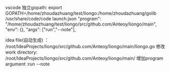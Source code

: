 vscode 独立gopath:
export GOPATH=/home/zhoudazhuang/test/liongo:/home/zhoudazhuang/golib
/usr/share/code/code 
launch.json
"program": "/home/zhoudazhuang/test/liongo/src/github.com/Anteoy/liongo/main",
 "env": {},
 "args": ["run","--note"],

 idea
 file(自动生成)  ： /root/IdeaProjects/liongo/src/github.com/Anteoy/liongo/main/liongo.go
 修改work directory: /root/IdeaProjects/liongo/src/github.com/Anteoy/liongo/main/
 增加program argument :run --note